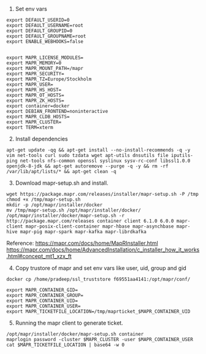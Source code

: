 
1. Set env vars 

```
export DEFAULT_USERID=0
export DEFAULT_USERNAME=root
export DEFAULT_GROUPID=0
export DEFAULT_GROUPNAME=root
export ENABLE_WEBHOOKS=false


export MAPR_LICENSE_MODULES=
export MAPR_MEMORY=0
export MAPR_MOUNT_PATH=/mapr
export MAPR_SECURITY=
export MAPR_TZ=Europe/Stockholm
export MAPR_USER=
export MAPR_HS_HOST=
export MAPR_OT_HOSTS=
export MAPR_ZK_HOSTS=
export container=docker
export DEBIAN_FRONTEND=noninteractive
export MAPR_CLDB_HOSTS=
export MAPR_CLUSTER=
export TERM=xterm
```


2. Install dependencies 
```
apt-get update -qq && apt-get install --no-install-recommends -q -y vim net-tools curl sudo tzdata wget apt-utils dnsutils file iputils-ping net-tools nfs-common openssl syslinux sysv-rc-conf libssl1.0.0 openjdk-8-jdk && apt-get autoremove --purge -q -y && rm -rf /var/lib/apt/lists/* && apt-get clean -q
```


3. Download mapr-setup.sh and install.
```
wget https://package.mapr.com/releases/installer/mapr-setup.sh -P /tmp
chmod +x /tmp/mapr-setup.sh
mkdir -p /opt/mapr/installer/docker
mv /tmp/mapr-setup.sh /opt/mapr/installer/docker/
/opt/mapr/installer/docker/mapr-setup.sh -r http://package.mapr.com/releases container client 6.1.0 6.0.0 mapr-client mapr-posix-client-container mapr-hbase mapr-asynchbase mapr-hive mapr-pig mapr-spark mapr-kafka mapr-librdkafka
```

Reference:
https://mapr.com/docs/home/MapRInstaller.html
https://mapr.com/docs/home/AdvancedInstallation/c_installer_how_it_works.html#concept_mt1_xzx_ft



4. Copy trustore of mapr and set env vars like user, uid, group and gid
``` 
docker cp /home/pradeep/ssl_truststore f69551aa4141:/opt/mapr/conf/

export MAPR_CONTAINER_GID=
export MAPR_CONTAINER_GROUP=
export MAPR_CONTAINER_UID=
export MAPR_CONTAINER_USER=
export MAPR_TICKETFILE_LOCATION=/tmp/maprticket_$MAPR_CONTAINER_UID
```


5. Running the mapr client to generate ticket.
```
/opt/mapr/installer/docker/mapr-setup.sh container
maprlogin password -cluster $MAPR_CLUSTER -user $MAPR_CONTAINER_USER 
cat $MAPR_TICKETFILE_LOCATION | base64 -w 0
```
